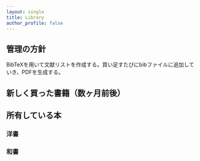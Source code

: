 ```yaml
---
layout: single
title: Library
author_profile: false
---
```

## 管理の方針
BibTeXを用いて文献リストを作成する。買い足すたびにbibファイルに追加していき、PDFを生成する。


## 新しく買った書籍（数ヶ月前後）


## 所有している本
### 洋書

### 和書